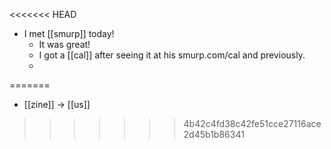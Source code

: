 <<<<<<< HEAD
- I met [[smurp]] today!
  - It was great!
  - I got a [[cal]] after seeing it at his smurp.com/cal and previously.
  -
=======
- [[zine]] -> [[us]]
>>>>>>> 4b42c4fd38c42fe51cce27116ace2d45b1b86341
